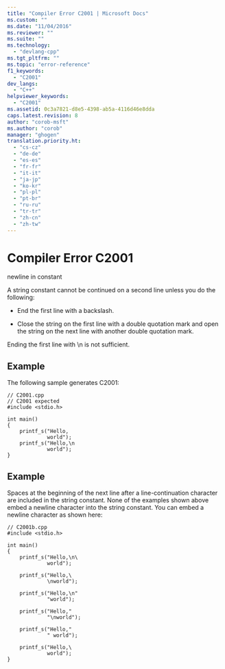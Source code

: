 ```yaml
---
title: "Compiler Error C2001 | Microsoft Docs"
ms.custom: ""
ms.date: "11/04/2016"
ms.reviewer: ""
ms.suite: ""
ms.technology: 
  - "devlang-cpp"
ms.tgt_pltfrm: ""
ms.topic: "error-reference"
f1_keywords: 
  - "C2001"
dev_langs: 
  - "C++"
helpviewer_keywords: 
  - "C2001"
ms.assetid: 0c3a7821-d8e5-4398-ab5a-4116d46e8dda
caps.latest.revision: 8
author: "corob-msft"
ms.author: "corob"
manager: "ghogen"
translation.priority.ht: 
  - "cs-cz"
  - "de-de"
  - "es-es"
  - "fr-fr"
  - "it-it"
  - "ja-jp"
  - "ko-kr"
  - "pl-pl"
  - "pt-br"
  - "ru-ru"
  - "tr-tr"
  - "zh-cn"
  - "zh-tw"
---
```

# Compiler Error C2001
newline in constant  
  
 A string constant cannot be continued on a second line unless you do the following:  
  
-   End the first line with a backslash.  
  
-   Close the string on the first line with a double quotation mark and open the string on the next line with another double quotation mark.  
  
 Ending the first line with \n is not sufficient.  
  
## Example  
 The following sample generates C2001:  
  
```  
// C2001.cpp  
// C2001 expected  
#include <stdio.h>  
  
int main()  
{  
    printf_s("Hello,  
             world");  
    printf_s("Hello,\n  
             world");  
}  
```  
  
## Example  
 Spaces at the beginning of the next line after a line-continuation character are included in the string constant. None of the examples shown above embed a newline character into the string constant. You can embed a newline character as shown here:  
  
```  
// C2001b.cpp  
#include <stdio.h>  
  
int main()  
{  
    printf_s("Hello,\n\  
             world");  
  
    printf_s("Hello,\  
             \nworld");  
  
    printf_s("Hello,\n"  
             "world");  
  
    printf_s("Hello,"  
             "\nworld");  
  
    printf_s("Hello,"  
             " world");  
  
    printf_s("Hello,\  
             world");  
}  
```